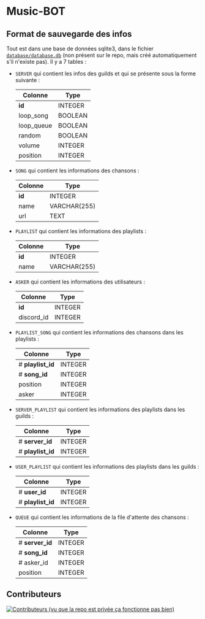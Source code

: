 # Music-BOT

## Format de sauvegarde des infos

Tout est dans une base de données sqlite3, dans le fichier [`database/database.db`](database/database.db) (non présent
sur le repo, mais créé automatiquement s'il n'existe pas).
Il y a 7 tables :

- `SERVER` qui contient les infos des guilds et qui se présente sous la forme suivante :

  | Colonne    | Type    |
  |------------|---------|
  | __id__     | INTEGER |
  | loop_song  | BOOLEAN |
  | loop_queue | BOOLEAN |
  | random     | BOOLEAN |
  | volume     | INTEGER |
  | position   | INTEGER |

- `SONG` qui contient les informations des chansons :

  | Colonne | Type         |
  |---------|--------------|
  | __id__  | INTEGER      |
  | name    | VARCHAR(255) |
  | url     | TEXT         |

- `PLAYLIST` qui contient les informations des playlists :

  | Colonne       | Type         |
  |---------------|--------------|
  | __id__        | INTEGER      |
  | name          | VARCHAR(255) |

- `ASKER` qui contient les informations des utilisateurs :

  | Colonne    | Type    |
  |------------|---------|
  | __id__     | INTEGER |
  | discord_id | INTEGER |

- `PLAYLIST_SONG` qui contient les informations des chansons dans les playlists :

  | Colonne           | Type     |
  |-------------------|----------|
  | # __playlist_id__ | INTEGER  |
  | # __song_id__     | INTEGER  |
  | position          | INTEGER  |
  | asker             | INTEGER  |

- `SERVER_PLAYLIST` qui contient les informations des playlists dans les guilds :

  | Colonne           | Type     |
  |-------------------|----------|
  | # __server_id__   | INTEGER  |
  | # __playlist_id__ | INTEGER  |

- `USER_PLAYLIST` qui contient les informations des playlists dans les guilds :

  | Colonne           | Type     |
  |-------------------|----------|
  | # __user_id__     | INTEGER  |
  | # __playlist_id__ | INTEGER  |

- `QUEUE` qui contient les informations de la file d'attente des chansons :

  | Colonne         | Type         |
  |-----------------|--------------|
  | # __server_id__ | INTEGER      |
  | # __song_id__   | INTEGER      |
  | # asker_id      | INTEGER      |
  | position        | INTEGER      |

## Contributeurs

[![Contributeurs (vu que la repo est privée ça fonctionne pas bien)](https://contrib.rocks/image?repo=e-psi-lon/Music-BOT)](https://github.com/e-psi-lon/Music-BOT/graphs/contributors)
